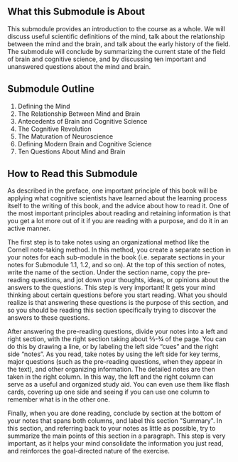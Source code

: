 ## What this Submodule is About

This submodule provides an introduction to the course as a whole.
We will discuss useful scientific definitions of the mind, talk about the relationship
between the mind and the brain, and talk about the early history of the field.
The submodule will conclude by summarizing the current state of the field of brain and 
cognitive science, and by discussing ten important and unanswered questions about the mind
and brain.

## Submodule Outline

 1. Defining the Mind
 2. The Relationship Between Mind and Brain
 3. Antecedents of Brain and Cognitive Science
 4. The Cognitive Revolution
 5. The Maturation of Neuroscience
 6. Defining Modern Brain and Cognitive Science
 7. Ten Questions About Mind and Brain


## How to Read this Submodule

As described in the preface, one important principle of this book will be applying what cognitive scientists have 
learned about the learning process itself to the writing of this book, and the advice about how to read it. One of the 
most important principles about reading and retaining information is that you get a lot more out of it if you are 
reading with a purpose, and do it in an active manner.

The first step is to take notes using an organizational method like the Cornell note-taking method. In this method, 
you create a separate section in your notes for each sub-module in the book (i.e. separate sections in your notes for 
Submodule 1.1, 1.2, and so on). At the top of this section of notes, write the name of the section. Under the 
section name, copy the pre-reading questions, and  jot down your thoughts, ideas, or opinions about the answers to the 
questions. This step is very important! It gets your mind thinking about certain questions before you start reading.
 What you should realize is that answering these questions is the purpose of this section, and so you should be reading 
 this section specifically trying to discover the answers to these questions.

After answering the pre-reading questions, divide your notes into a left and right section, with the right section 
taking about ⅔-¾ of the page. You can do this by drawing a line, or by labeling the left side “cues” and the right 
side “notes”. As you read, take notes by using the left side for key terms, major questions (such as the pre-reading 
questions, when they appear in the text), and other organizing information. The detailed notes are then taken in the 
right column. In this way, the left and the right column can serve as a useful and organized study aid. You can even 
use them like flash cards, covering up one side and seeing if you can use one column to remember what is in the other 
one.

Finally, when you are done reading, conclude by section at the bottom of your notes that spans both columns, and label
this section "Summary". In this section, and referring back to your notes as little as possible, try to summarize
the main points of this section in a paragraph. This step is very important, as it helps your mind consolidate the
information you just read, and reinforces the goal-directed nature of the exercise.

